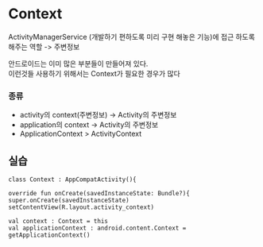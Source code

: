 # Context

ActivityManagerService (개발하기 편하도록 미리 구현 해놓은 기능)에 접근 하도록 해주는 역할 -> 주변정보

안드로이드는 이미 많은 부분들이 만들어져 있다.  
이런것들 사용하기 위해서는 Context가 필요한 경우가 많다

### 종류
* activity의 context(주변정보) -> Activity의 주변정보  
* application의 context -> Activity의 주변정보  
* ApplicationContext > ActivityContext


## 실습

```
class Context : AppCompatActivity(){

override fun onCreate(savedInstanceState: Bundle?){
super.onCreate(savedInstanceState)
setContentView(R.layout.activity_context)

val context : Context = this
val applicationContext : android.content.Context = getApplicationContext()
```
